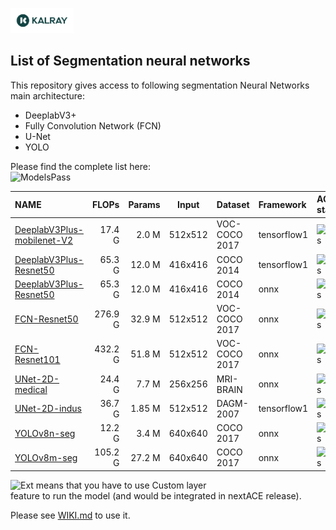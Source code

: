<img width="20%" src="../../utils/materials/kalray_logo.png"></a>

## List of Segmentation neural networks
This repository gives access to following segmentation Neural Networks main architecture:
* DeeplabV3+
* Fully Convolution Network (FCN)
* U-Net
* YOLO

Please find the complete list here: </br>
![ModelsPass](https://img.shields.io/badge/ACE5.3-8%20pass-g)

| NAME                                                      |   FLOPs | Params |  Input  | Dataset       | Framework   | ACE status                                          |
|:----------------------------------------------------------|--------:|-------:|:-------:|:--------------|:------------|:----------------------------------------------------|
| [DeeplabV3Plus-mobilenet-V2](./deeplabv3plus-mobilenetv2) |  17.4 G |  2.0 M | 512x512 | VOC-COCO 2017 | tensorflow1 | ![Pass](https://img.shields.io/badge/ACE5.3-pass-g) |
| [DeeplabV3Plus-Resnet50](./deeplabv3plus-resnet50)        |  65.3 G | 12.0 M | 416x416 | COCO 2014     | tensorflow1 | ![Pass](https://img.shields.io/badge/ACE5.3-pass-g) |
| [DeeplabV3Plus-Resnet50](./deeplabv3plus-resnet50)        |  65.3 G | 12.0 M | 416x416 | COCO 2014     | onnx        | ![Pass](https://img.shields.io/badge/ACE5.3-pass-g) |
| [FCN-Resnet50](./fcn_resnet50)                            | 276.9 G | 32.9 M | 512x512 | VOC-COCO 2017 | onnx        | ![Pass](https://img.shields.io/badge/ACE5.3-pass-g) |
| [FCN-Resnet101](./fcn_resnet101)                          | 432.2 G | 51.8 M | 512x512 | VOC-COCO 2017 | onnx        | ![Pass](https://img.shields.io/badge/ACE5.3-pass-g) |
| [UNet-2D-medical](./unet2d-tiny-med)                      |  24.4 G |  7.7 M | 256x256 | MRI-BRAIN     | onnx        | ![Pass](https://img.shields.io/badge/ACE5.3-pass-g) |
| [UNet-2D-indus](./unet2d-tiny-ind)                        |  36.7 G | 1.85 M | 512x512 | DAGM-2007     | tensorflow1 | ![Pass](https://img.shields.io/badge/ACE5.3-pass-g) |
| [YOLOv8n-seg](./yolov8n-seg)                              |  12.2 G |  3.4 M | 640x640 | COCO 2017     | onnx        | ![Pass](https://img.shields.io/badge/ACE5.3-pass-g) |
| [YOLOv8m-seg](./yolov8m-seg)                              | 105.2 G | 27.2 M | 640x640 | COCO 2017     | onnx        | ![Pass](https://img.shields.io/badge/ACE5.3-pass-g) |

![Ext](https://img.shields.io/badge/ACE5.3-ext-yellow) means that you have to use Custom layer \
feature to run the model (and would be integrated in nextACE release).

Please see [WIKI.md](../../WIKI.md) to use it.

